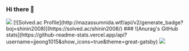 ### Hi there 👋
<img src="https://img.shields.io/badge/Java-007396?style=flat-square&logo=Java&logoColor=white"/>
[![Solved.ac Profile](http://mazassumnida.wtf/api/v2/generate_badge?boj=shinin2008)](https://solved.ac/shinin2008/)
### ![Anurag's GitHub stats](https://github-readme-stats.vercel.app/api?username=jjeong1015&show_icons=true&theme=great-gatsby)
<a href="s"> <img src="https://github-readme-stats.vercel.app/api/top-langs/?username=jjeong1015&exclude_repo=jjeong1015.github.io&layout=compact&theme=great-gatsby" /> </a>

<!--
**jjeong1015/jjeong1015** is a ✨ _special_ ✨ repository because its `README.md` (this file) appears on your GitHub profile.

Here are some ideas to get you started:

- 🔭 I’m currently working on ...
- 🌱 I’m currently learning ...
- 👯 I’m looking to collaborate on ...
- 🤔 I’m looking for help with ...
- 💬 Ask me about ...
- 📫 How to reach me: ...
- 😄 Pronouns: ...
- ⚡ Fun fact: ...
-->
